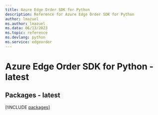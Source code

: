 ```yaml
---
title: Azure Edge Order SDK for Python
description: Reference for Azure Edge Order SDK for Python
author: lmazuel
ms.author: lmazuel
ms.data: 06/13/2023
ms.topic: reference
ms.devlang: python
ms.service: edgeorder
---
```

# Azure Edge Order SDK for Python - latest
## Packages - latest
[!INCLUDE [packages](edge-order-index.md)]